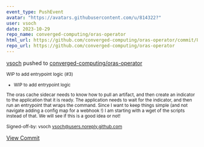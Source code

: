 ```yaml
---
event_type: PushEvent
avatar: "https://avatars.githubusercontent.com/u/814322?"
user: vsoch
date: 2023-10-29
repo_name: converged-computing/oras-operator
html_url: https://github.com/converged-computing/oras-operator/commit/8daf2ea408fe83487115c186bc7999ad0be9ded9
repo_url: https://github.com/converged-computing/oras-operator
---
```


<a href='https://github.com/vsoch' target='_blank'>vsoch</a> pushed to <a href='https://github.com/converged-computing/oras-operator' target='_blank'>converged-computing/oras-operator</a>

<small>WIP to add entrypoint logic (#3)

* WIP to add entrypoint logic

The oras cache sidecar needs to know how to pull an artifact,
and then create an indicator to the application that it is ready.
The application needs to wait for the indicator, and then
run an entrypoint that wraps the command. Since I want to keep
things simple (and not navigate adding a config map for a webhook
!) I am starting with a wget of the scripts instead of that. We
will see if this is a good idea or not!

Signed-off-by: vsoch <vsoch@users.noreply.github.com></small>

<a href='https://github.com/converged-computing/oras-operator/commit/8daf2ea408fe83487115c186bc7999ad0be9ded9' target='_blank'>View Commit</a>